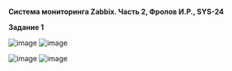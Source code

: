 **Система мониторинга Zabbix. Часть 2, Фролов И.Р., SYS-24**

**Задание 1**

![image](https://github.com/beast86m/zabbix2/assets/47268167/7c064227-249a-4d10-bd2a-03c892e9ce31)
![image](https://github.com/beast86m/zabbix2/assets/47268167/4731b9c3-8d20-419a-9c43-80b3da520b4f)

![image](https://github.com/beast86m/zabbix2/assets/47268167/da04d404-9e3b-4538-821d-374dcacd55d8)
![image](https://github.com/beast86m/zabbix2/assets/47268167/e5aaa1b8-55f7-4bad-b1fc-fe1d94014bd9)



